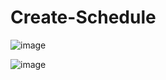 # Create-Schedule

![image](https://github.com/user-attachments/assets/1ab38f45-92d6-4cf4-b3f6-d5d18a67b948)

![image](https://github.com/user-attachments/assets/37dfb022-847c-4964-9856-56f44462b1cc)
